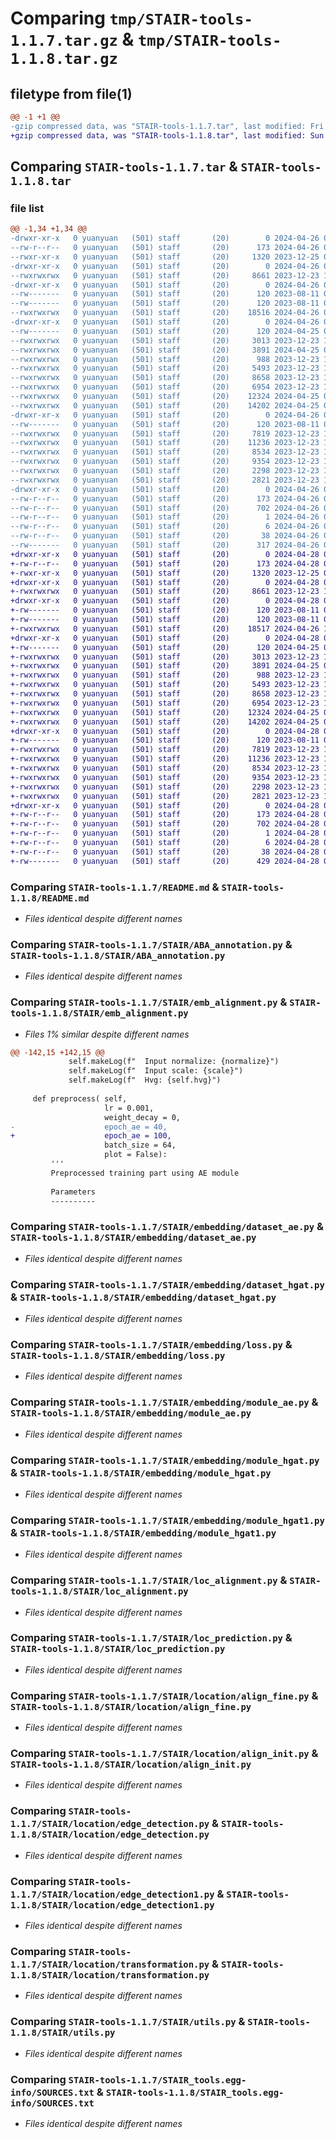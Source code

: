 # Comparing `tmp/STAIR-tools-1.1.7.tar.gz` & `tmp/STAIR-tools-1.1.8.tar.gz`

## filetype from file(1)

```diff
@@ -1 +1 @@
-gzip compressed data, was "STAIR-tools-1.1.7.tar", last modified: Fri Apr 26 05:50:41 2024, max compression
+gzip compressed data, was "STAIR-tools-1.1.8.tar", last modified: Sun Apr 28 03:58:16 2024, max compression
```

## Comparing `STAIR-tools-1.1.7.tar` & `STAIR-tools-1.1.8.tar`

### file list

```diff
@@ -1,34 +1,34 @@
-drwxr-xr-x   0 yuanyuan   (501) staff       (20)        0 2024-04-26 05:50:41.900809 STAIR-tools-1.1.7/
--rw-r--r--   0 yuanyuan   (501) staff       (20)      173 2024-04-26 05:50:41.900599 STAIR-tools-1.1.7/PKG-INFO
--rwxr-xr-x   0 yuanyuan   (501) staff       (20)     1320 2023-12-25 02:00:08.000000 STAIR-tools-1.1.7/README.md
-drwxr-xr-x   0 yuanyuan   (501) staff       (20)        0 2024-04-26 05:50:41.895612 STAIR-tools-1.1.7/STAIR/
--rwxrwxrwx   0 yuanyuan   (501) staff       (20)     8661 2023-12-23 11:23:09.000000 STAIR-tools-1.1.7/STAIR/ABA_annotation.py
-drwxr-xr-x   0 yuanyuan   (501) staff       (20)        0 2024-04-26 05:50:41.895854 STAIR-tools-1.1.7/STAIR/ABAanno/
--rw-------   0 yuanyuan   (501) staff       (20)      120 2023-08-11 07:05:03.000000 STAIR-tools-1.1.7/STAIR/ABAanno/__init__.py
--rw-------   0 yuanyuan   (501) staff       (20)      120 2023-08-11 07:05:03.000000 STAIR-tools-1.1.7/STAIR/__init__.py
--rwxrwxrwx   0 yuanyuan   (501) staff       (20)    18516 2024-04-26 05:49:50.000000 STAIR-tools-1.1.7/STAIR/emb_alignment.py
-drwxr-xr-x   0 yuanyuan   (501) staff       (20)        0 2024-04-26 05:50:41.897696 STAIR-tools-1.1.7/STAIR/embedding/
--rw-------   0 yuanyuan   (501) staff       (20)      120 2024-04-25 02:41:10.000000 STAIR-tools-1.1.7/STAIR/embedding/__init__.py
--rwxrwxrwx   0 yuanyuan   (501) staff       (20)     3013 2023-12-23 11:23:11.000000 STAIR-tools-1.1.7/STAIR/embedding/dataset_ae.py
--rwxrwxrwx   0 yuanyuan   (501) staff       (20)     3891 2024-04-25 06:09:45.000000 STAIR-tools-1.1.7/STAIR/embedding/dataset_hgat.py
--rwxrwxrwx   0 yuanyuan   (501) staff       (20)      988 2023-12-23 11:23:12.000000 STAIR-tools-1.1.7/STAIR/embedding/loss.py
--rwxrwxrwx   0 yuanyuan   (501) staff       (20)     5493 2023-12-23 11:23:12.000000 STAIR-tools-1.1.7/STAIR/embedding/module_ae.py
--rwxrwxrwx   0 yuanyuan   (501) staff       (20)     8658 2023-12-23 11:23:12.000000 STAIR-tools-1.1.7/STAIR/embedding/module_hgat.py
--rwxrwxrwx   0 yuanyuan   (501) staff       (20)     6954 2023-12-23 11:23:12.000000 STAIR-tools-1.1.7/STAIR/embedding/module_hgat1.py
--rwxrwxrwx   0 yuanyuan   (501) staff       (20)    12324 2024-04-25 02:44:23.000000 STAIR-tools-1.1.7/STAIR/loc_alignment.py
--rwxrwxrwx   0 yuanyuan   (501) staff       (20)    14202 2024-04-25 02:44:36.000000 STAIR-tools-1.1.7/STAIR/loc_prediction.py
-drwxr-xr-x   0 yuanyuan   (501) staff       (20)        0 2024-04-26 05:50:41.899657 STAIR-tools-1.1.7/STAIR/location/
--rw-------   0 yuanyuan   (501) staff       (20)      120 2023-08-11 07:05:03.000000 STAIR-tools-1.1.7/STAIR/location/__init__.py
--rwxrwxrwx   0 yuanyuan   (501) staff       (20)     7819 2023-12-23 11:23:12.000000 STAIR-tools-1.1.7/STAIR/location/align_fine.py
--rwxrwxrwx   0 yuanyuan   (501) staff       (20)    11236 2023-12-23 11:23:13.000000 STAIR-tools-1.1.7/STAIR/location/align_init.py
--rwxrwxrwx   0 yuanyuan   (501) staff       (20)     8534 2023-12-23 11:23:13.000000 STAIR-tools-1.1.7/STAIR/location/edge_detection.py
--rwxrwxrwx   0 yuanyuan   (501) staff       (20)     9354 2023-12-23 11:23:13.000000 STAIR-tools-1.1.7/STAIR/location/edge_detection1.py
--rwxrwxrwx   0 yuanyuan   (501) staff       (20)     2298 2023-12-23 11:23:13.000000 STAIR-tools-1.1.7/STAIR/location/transformation.py
--rwxrwxrwx   0 yuanyuan   (501) staff       (20)     2821 2023-12-23 11:23:13.000000 STAIR-tools-1.1.7/STAIR/utils.py
-drwxr-xr-x   0 yuanyuan   (501) staff       (20)        0 2024-04-26 05:50:41.900385 STAIR-tools-1.1.7/STAIR_tools.egg-info/
--rw-r--r--   0 yuanyuan   (501) staff       (20)      173 2024-04-26 05:50:41.000000 STAIR-tools-1.1.7/STAIR_tools.egg-info/PKG-INFO
--rw-r--r--   0 yuanyuan   (501) staff       (20)      702 2024-04-26 05:50:41.000000 STAIR-tools-1.1.7/STAIR_tools.egg-info/SOURCES.txt
--rw-r--r--   0 yuanyuan   (501) staff       (20)        1 2024-04-26 05:50:41.000000 STAIR-tools-1.1.7/STAIR_tools.egg-info/dependency_links.txt
--rw-r--r--   0 yuanyuan   (501) staff       (20)        6 2024-04-26 05:50:41.000000 STAIR-tools-1.1.7/STAIR_tools.egg-info/top_level.txt
--rw-r--r--   0 yuanyuan   (501) staff       (20)       38 2024-04-26 05:50:41.900859 STAIR-tools-1.1.7/setup.cfg
--rw-------   0 yuanyuan   (501) staff       (20)      317 2024-04-26 05:50:31.000000 STAIR-tools-1.1.7/setup.py
+drwxr-xr-x   0 yuanyuan   (501) staff       (20)        0 2024-04-28 03:58:16.512546 STAIR-tools-1.1.8/
+-rw-r--r--   0 yuanyuan   (501) staff       (20)      173 2024-04-28 03:58:16.512355 STAIR-tools-1.1.8/PKG-INFO
+-rwxr-xr-x   0 yuanyuan   (501) staff       (20)     1320 2023-12-25 02:00:08.000000 STAIR-tools-1.1.8/README.md
+drwxr-xr-x   0 yuanyuan   (501) staff       (20)        0 2024-04-28 03:58:16.507203 STAIR-tools-1.1.8/STAIR/
+-rwxrwxrwx   0 yuanyuan   (501) staff       (20)     8661 2023-12-23 11:23:09.000000 STAIR-tools-1.1.8/STAIR/ABA_annotation.py
+drwxr-xr-x   0 yuanyuan   (501) staff       (20)        0 2024-04-28 03:58:16.507490 STAIR-tools-1.1.8/STAIR/ABAanno/
+-rw-------   0 yuanyuan   (501) staff       (20)      120 2023-08-11 07:05:03.000000 STAIR-tools-1.1.8/STAIR/ABAanno/__init__.py
+-rw-------   0 yuanyuan   (501) staff       (20)      120 2023-08-11 07:05:03.000000 STAIR-tools-1.1.8/STAIR/__init__.py
+-rwxrwxrwx   0 yuanyuan   (501) staff       (20)    18517 2024-04-26 11:02:07.000000 STAIR-tools-1.1.8/STAIR/emb_alignment.py
+drwxr-xr-x   0 yuanyuan   (501) staff       (20)        0 2024-04-28 03:58:16.509983 STAIR-tools-1.1.8/STAIR/embedding/
+-rw-------   0 yuanyuan   (501) staff       (20)      120 2024-04-25 02:41:10.000000 STAIR-tools-1.1.8/STAIR/embedding/__init__.py
+-rwxrwxrwx   0 yuanyuan   (501) staff       (20)     3013 2023-12-23 11:23:11.000000 STAIR-tools-1.1.8/STAIR/embedding/dataset_ae.py
+-rwxrwxrwx   0 yuanyuan   (501) staff       (20)     3891 2024-04-25 06:09:45.000000 STAIR-tools-1.1.8/STAIR/embedding/dataset_hgat.py
+-rwxrwxrwx   0 yuanyuan   (501) staff       (20)      988 2023-12-23 11:23:12.000000 STAIR-tools-1.1.8/STAIR/embedding/loss.py
+-rwxrwxrwx   0 yuanyuan   (501) staff       (20)     5493 2023-12-23 11:23:12.000000 STAIR-tools-1.1.8/STAIR/embedding/module_ae.py
+-rwxrwxrwx   0 yuanyuan   (501) staff       (20)     8658 2023-12-23 11:23:12.000000 STAIR-tools-1.1.8/STAIR/embedding/module_hgat.py
+-rwxrwxrwx   0 yuanyuan   (501) staff       (20)     6954 2023-12-23 11:23:12.000000 STAIR-tools-1.1.8/STAIR/embedding/module_hgat1.py
+-rwxrwxrwx   0 yuanyuan   (501) staff       (20)    12324 2024-04-25 02:44:23.000000 STAIR-tools-1.1.8/STAIR/loc_alignment.py
+-rwxrwxrwx   0 yuanyuan   (501) staff       (20)    14202 2024-04-25 02:44:36.000000 STAIR-tools-1.1.8/STAIR/loc_prediction.py
+drwxr-xr-x   0 yuanyuan   (501) staff       (20)        0 2024-04-28 03:58:16.511570 STAIR-tools-1.1.8/STAIR/location/
+-rw-------   0 yuanyuan   (501) staff       (20)      120 2023-08-11 07:05:03.000000 STAIR-tools-1.1.8/STAIR/location/__init__.py
+-rwxrwxrwx   0 yuanyuan   (501) staff       (20)     7819 2023-12-23 11:23:12.000000 STAIR-tools-1.1.8/STAIR/location/align_fine.py
+-rwxrwxrwx   0 yuanyuan   (501) staff       (20)    11236 2023-12-23 11:23:13.000000 STAIR-tools-1.1.8/STAIR/location/align_init.py
+-rwxrwxrwx   0 yuanyuan   (501) staff       (20)     8534 2023-12-23 11:23:13.000000 STAIR-tools-1.1.8/STAIR/location/edge_detection.py
+-rwxrwxrwx   0 yuanyuan   (501) staff       (20)     9354 2023-12-23 11:23:13.000000 STAIR-tools-1.1.8/STAIR/location/edge_detection1.py
+-rwxrwxrwx   0 yuanyuan   (501) staff       (20)     2298 2023-12-23 11:23:13.000000 STAIR-tools-1.1.8/STAIR/location/transformation.py
+-rwxrwxrwx   0 yuanyuan   (501) staff       (20)     2821 2023-12-23 11:23:13.000000 STAIR-tools-1.1.8/STAIR/utils.py
+drwxr-xr-x   0 yuanyuan   (501) staff       (20)        0 2024-04-28 03:58:16.512165 STAIR-tools-1.1.8/STAIR_tools.egg-info/
+-rw-r--r--   0 yuanyuan   (501) staff       (20)      173 2024-04-28 03:58:16.000000 STAIR-tools-1.1.8/STAIR_tools.egg-info/PKG-INFO
+-rw-r--r--   0 yuanyuan   (501) staff       (20)      702 2024-04-28 03:58:16.000000 STAIR-tools-1.1.8/STAIR_tools.egg-info/SOURCES.txt
+-rw-r--r--   0 yuanyuan   (501) staff       (20)        1 2024-04-28 03:58:16.000000 STAIR-tools-1.1.8/STAIR_tools.egg-info/dependency_links.txt
+-rw-r--r--   0 yuanyuan   (501) staff       (20)        6 2024-04-28 03:58:16.000000 STAIR-tools-1.1.8/STAIR_tools.egg-info/top_level.txt
+-rw-r--r--   0 yuanyuan   (501) staff       (20)       38 2024-04-28 03:58:16.512600 STAIR-tools-1.1.8/setup.cfg
+-rw-------   0 yuanyuan   (501) staff       (20)      429 2024-04-28 03:58:12.000000 STAIR-tools-1.1.8/setup.py
```

### Comparing `STAIR-tools-1.1.7/README.md` & `STAIR-tools-1.1.8/README.md`

 * *Files identical despite different names*

### Comparing `STAIR-tools-1.1.7/STAIR/ABA_annotation.py` & `STAIR-tools-1.1.8/STAIR/ABA_annotation.py`

 * *Files identical despite different names*

### Comparing `STAIR-tools-1.1.7/STAIR/emb_alignment.py` & `STAIR-tools-1.1.8/STAIR/emb_alignment.py`

 * *Files 1% similar despite different names*

```diff
@@ -142,15 +142,15 @@
             self.makeLog(f"  Input normalize: {normalize}")
             self.makeLog(f"  Input scale: {scale}")
             self.makeLog(f"  Hvg: {self.hvg}")
 
     def preprocess( self,
                     lr = 0.001, 
                     weight_decay = 0, 
-                    epoch_ae = 40, 
+                    epoch_ae = 100, 
                     batch_size = 64,
                     plot = False):
         '''
         Preprocessed training part using AE module
         
         Parameters
         ----------
```

### Comparing `STAIR-tools-1.1.7/STAIR/embedding/dataset_ae.py` & `STAIR-tools-1.1.8/STAIR/embedding/dataset_ae.py`

 * *Files identical despite different names*

### Comparing `STAIR-tools-1.1.7/STAIR/embedding/dataset_hgat.py` & `STAIR-tools-1.1.8/STAIR/embedding/dataset_hgat.py`

 * *Files identical despite different names*

### Comparing `STAIR-tools-1.1.7/STAIR/embedding/loss.py` & `STAIR-tools-1.1.8/STAIR/embedding/loss.py`

 * *Files identical despite different names*

### Comparing `STAIR-tools-1.1.7/STAIR/embedding/module_ae.py` & `STAIR-tools-1.1.8/STAIR/embedding/module_ae.py`

 * *Files identical despite different names*

### Comparing `STAIR-tools-1.1.7/STAIR/embedding/module_hgat.py` & `STAIR-tools-1.1.8/STAIR/embedding/module_hgat.py`

 * *Files identical despite different names*

### Comparing `STAIR-tools-1.1.7/STAIR/embedding/module_hgat1.py` & `STAIR-tools-1.1.8/STAIR/embedding/module_hgat1.py`

 * *Files identical despite different names*

### Comparing `STAIR-tools-1.1.7/STAIR/loc_alignment.py` & `STAIR-tools-1.1.8/STAIR/loc_alignment.py`

 * *Files identical despite different names*

### Comparing `STAIR-tools-1.1.7/STAIR/loc_prediction.py` & `STAIR-tools-1.1.8/STAIR/loc_prediction.py`

 * *Files identical despite different names*

### Comparing `STAIR-tools-1.1.7/STAIR/location/align_fine.py` & `STAIR-tools-1.1.8/STAIR/location/align_fine.py`

 * *Files identical despite different names*

### Comparing `STAIR-tools-1.1.7/STAIR/location/align_init.py` & `STAIR-tools-1.1.8/STAIR/location/align_init.py`

 * *Files identical despite different names*

### Comparing `STAIR-tools-1.1.7/STAIR/location/edge_detection.py` & `STAIR-tools-1.1.8/STAIR/location/edge_detection.py`

 * *Files identical despite different names*

### Comparing `STAIR-tools-1.1.7/STAIR/location/edge_detection1.py` & `STAIR-tools-1.1.8/STAIR/location/edge_detection1.py`

 * *Files identical despite different names*

### Comparing `STAIR-tools-1.1.7/STAIR/location/transformation.py` & `STAIR-tools-1.1.8/STAIR/location/transformation.py`

 * *Files identical despite different names*

### Comparing `STAIR-tools-1.1.7/STAIR/utils.py` & `STAIR-tools-1.1.8/STAIR/utils.py`

 * *Files identical despite different names*

### Comparing `STAIR-tools-1.1.7/STAIR_tools.egg-info/SOURCES.txt` & `STAIR-tools-1.1.8/STAIR_tools.egg-info/SOURCES.txt`

 * *Files identical despite different names*

